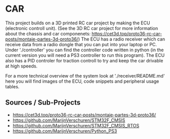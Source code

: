 # CAR
This project builds on a 3D printed RC car project by making the ECU (electronic controll unit). (See the 3D RC car project for more information about the chassis and car componenets: https://cet3d.top/proto36-rc-car-posts/montaje-partes-3d-proto36/)
The ECU has a radio receiver which can receive data from a radio dongle that you can put into your laptop or PC. Under './controller' you can find the controller code written in python (in the current version you will need a PS3 controller to run this program).
The ECU also has a PID controler for traction controll to try and keep the car drivable at high speeds.

For a more technical overview of the system look at './receiver/README.md' here you will find images of the ECU, code snippets and peripheral usage tables.

## Sources / Sub-Projects
* https://cet3d.top/proto36-rc-car-posts/montaje-partes-3d-proto36/
* https://github.com/MarijnVerschuren/STM32F_CMSIS
* https://github.com/MarijnVerschuren/STM32F_CMSIS_RTOS
* https://github.com/MarijnVerschuren/Python_PS3
